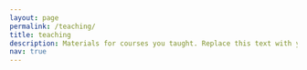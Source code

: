 ```yaml
---
layout: page
permalink: /teaching/
title: teaching
description: Materials for courses you taught. Replace this text with your description.
nav: true
---
```


